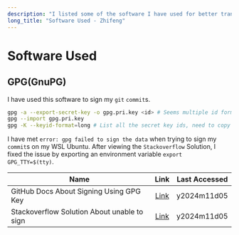 ```yaml
---
description: "I listed some of the software I have used for better transparency and to be more helpful."
long_title: "Software Used - Zhifeng"
---
```


# Software Used

## GPG(GnuPG)

I have used this software to sign my `git` `commit`s.

```bash
gpg -a --export-secret-key -o gpg.pri.key <id> # Seems multiple id formats can work here
gpg --import gpg.pri.key
gpg -K --keyid-format=long # List all the secret key ids, need to copy one key's id to git config.
```

I have met `error: gpg failed to sign the data` when trying to sign my `commit`s on my WSL Ubuntu. After viewing the `Stackoverflow` Solution, I fixed the issue by exporting an environment variable `export GPG_TTY=$(tty)`.

| Name                                        |                                                       Link                                                        | Last Accessed |
| ------------------------------------------- | :---------------------------------------------------------------------------------------------------------------: | :-----------: |
| GitHub Docs About Signing Using GPG Key     | [Link](https://docs.github.com/en/authentication/managing-commit-signature-verification/generating-a-new-gpg-key) |  y2024m11d05  |
| Stackoverflow Solution About unable to sign |              [Link](https://stackoverflow.com/questions/41052538/git-error-gpg-failed-to-sign-data)               |  y2024m11d05  |
